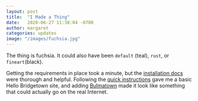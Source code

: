 ```yaml
---
layout: post
title:  "I Made a Thing"
date:   2020-06-27 11:38:04 -0700
author: margaret
categories: updates
image: "/images/fuchsia.jpg"
---
```


The thing is fuchsia. It could also have been `default` (teal), `rust`, or `fineart`(black). 

Getting the requirements in place took a minute, but the [installation docs](https://www.bridgetownrb.com/docs/installation) were thorough and helpful. Following the [quick instructions](https://www.bridgetownrb.com/docs/) gave me a basic Hello Bridgetown site, and adding [Bulmatown](https://github.com/whitefusionhq/bulmatown) made it look like something that could actually go on the real Internet.
